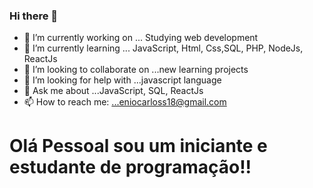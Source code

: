 ### Hi there 👋

- 🔭 I’m currently working on ... Studying web development
- 🌱 I’m currently learning ... JavaScript, Html, Css,SQL, PHP, NodeJs, ReactJs
- 👯 I’m looking to collaborate on ...new learning projects
- 🤔 I’m looking for help with ...javascript language
- 💬 Ask me about ...JavaScript, SQL, ReactJs
- 📫 How to reach me: ...eniocarloss18@gmail.com

<h1>Olá Pessoal sou um iniciante e estudante de programação!!</h1>

<!--
**enioCarloss/eniocarloss** is a ✨ _special_ ✨ repository because its `README.md` (this file) appears on your GitHub profile.

Here are some ideas to get you started:

- 🔭 I’m currently working on ... Studying web development
- 🌱 I’m currently learning ... JavaScript, Html, Css,SQL, PHP, NodeJs, ReactJs
- 👯 I’m looking to collaborate on ...new learning projects
- 🤔 I’m looking for help with ...javascript language
- 💬 Ask me about ...JavaScript, SQL, ReactJs
- 📫 How to reach me: ...eniocarloss18@gmail.com
- 😄 Pronouns: ...
- ⚡ Fun fact: ...
-->
